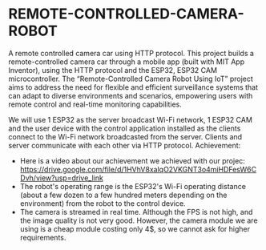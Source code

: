 # REMOTE-CONTROLLED-CAMERA-ROBOT
A remote controlled camera car using HTTP protocol. This project builds a remote-controlled camera car through a mobile app (built with MIT App Inventor), using the HTTP protocol and the ESP32, ESP32 CAM microcontroller.
The “Remote-Controlled Camera Robot Using IoT” project aims to address the need for flexible and efficient surveillance systems that can adapt to diverse environments and scenarios, empowering users with remote control and real-time monitoring capabilities.

We will use 1 ESP32 as the server broadcast Wi-Fi network, 1 ESP32 CAM and the user device with the control application installed as the clients connect to the Wi-Fi network broadcasted from the server. Clients and server communicate with each other via HTTP protocol.
Achievement:
- Here is a video about our achievement we achieved with our projec: https://drive.google.com/file/d/1HVhV8xalqO2VKGNT3o4miHDFesW6CDvh/view?usp=drive_link
- The robot's operating range is the ESP32's Wi-Fi operating distance (about a few dozen to a few hundred meters depending on the environment) from the robot to the control device.
- The camera is streamed in real time. Although the FPS is not high, and the image quality is not very good. However, the camera module we are using is a cheap module costing only 4$, so we cannot ask for higher requirements.
  


